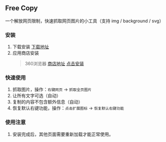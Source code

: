 ## Free Copy    
一个解放网页限制，快速抓取网页图片的小工具（支持 img / background / svg）

### 安装    
1. 下载安装 [下载地址](https://raw.githubusercontent.com/KawayAlpaka/FreeCopy/master/dist/FreeCopy.crx)    
2. 应用商店安装   
    > 360浏览器 [商店地址](https://ext.chrome.360.cn/webstore/search/Free%20Copy) [点击安装](http://download.chrome.360.cn/ext/FreeCopy_0.0.2.crx)    


### 快速使用    
1. 抓取图片，操作：`右键网页` -> `抓取全页图片`       
2. 让所有文字可选（自动）  
3. 复制的内容不包含额外信息（自动）   
4. 恢复默认右键功能，操作：`点击扩展图标` -> `恢复默认右键功能`     

### 使用注意    
1. 安装完成后，其他页面需要重新加载才能正常使用。   


